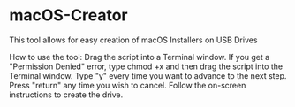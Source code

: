 # macOS-Creator
This tool allows for easy creation of macOS Installers on USB Drives

How to use the tool:
Drag the script into a Terminal window.
If you get a "Permission Denied" error, type chmod +x and then drag the script into the Terminal window.
Type "y" every time you want to advance to the next step.
Press "return" any time you wish to cancel.
Follow the on-screen instructions to create the drive.
